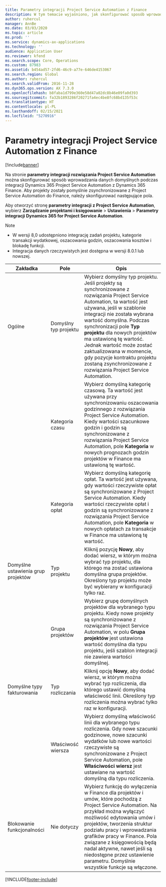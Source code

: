 ```yaml
---
title: Parametry integracji Project Service Automation z Finance
description: W tym temacie wyjaśniono, jak skonfigurować sposób wprowadzania danych domyślnych podczas integracji Microsoft Dynamics 365 for Project Service Automation z Microsoft Dynamics 365 Finance.
author: ruhercul
manager: AnnBe
ms.date: 03/03/2020
ms.topic: article
ms.prod: ''
ms.service: dynamics-ax-applications
ms.technology: ''
audience: Application User
ms.reviewer: kfend
ms.search.scope: Core, Operations
ms.custom: 87983
ms.assetid: b454ad57-2fd6-46c9-a77e-646de4153067
ms.search.region: Global
ms.author: ruhercul
ms.search.validFrom: 2016-11-28
ms.dyn365.ops.version: AX 7.3.0
ms.openlocfilehash: b8faba1d799e360e58d47a02dc8b46e09fa0d393
ms.sourcegitcommit: fa32b1893286f20271fa4ec4be8fc68bd135f53c
ms.translationtype: HT
ms.contentlocale: pl-PL
ms.lasthandoff: 02/15/2021
ms.locfileid: "5270916"
---
```

# <a name="project-service-automation-integration-parameters"></a>Parametry integracji Project Service Automation z Finance

[!include[banner](../includes/banner.md)]

Na stronie **parametry integracji rozwiązania Project Service Automation** można skonfigurować sposób wprowadzania danych domyślnych podczas integracji Dynamics 365 Project Service Automation z Dynamics 365 Finance. Aby projekty zostały pomyślnie zsynchronizowane z Project Service Automation do Finance, należy skonfigurować następujące pola.

Aby otworzyć stronę **parametry integracji z Project Service Automation**, wybierz **Zarządzanie projektami i księgowanie** \> **Ustawienia** \> **Parametry integracji Dynamics 365 for Project Service Automation**. 

> [!NOTE]
> - W wersji 8,0 udostępniono integrację zadań projektu, kategorie transakcji wydatkowej, oszacowania godzin, oszacowania kosztów i blokadę funkcji.
> - Integracja danych rzeczywistych jest dostępna w wersji 8.0.1 lub nowszej.


| Zakładka                    | Pole                | Opis |
|------------------------|----------------------|-------------|
| Ogólne                | Domyślny typ projektu | Wybierz domyślny typ projektu. Jeśli projekty są synchronizowane z rozwiązania Project Service Automation, ta wartość jest używana, jeśli w szablonie integracji nie została wybrana wartość domyślna. Podczas synchronizacji pole **Typ projektu** dla nowych projektów ma ustawioną tę wartość. Jednak wartość może zostać zaktualizowana w momencie, gdy pozycje kontraktu projektu zostaną zsynchronizowane z rozwiązania Project Service Automation. |
|                        | Kategoria czasu        | Wybierz domyślną kategorię czasową. Ta wartość jest używana przy synchronizowaniu oszacowania godzinnego z rozwiązania Project Service Automation. Kiedy wartości szacunkowe godzin i godzin są synchronizowane z rozwiązania Project Service Automation, pole **Kategoria** w nowych prognozach godzin projektów w Finance ma ustawioną tę wartość. |
|                        | Kategoria opłat         | Wybierz domyślną kategorię opłat. Ta wartość jest używana, gdy wartości rzeczywiste opłat są synchronizowane z Project Service Automation. Kiedy wartości rzeczywiste opłat i godzin są synchronizowane z rozwiązania Project Service Automation, pole **Kategoria** w nowych opłatach za transakcje w Finance ma ustawioną tę wartość. |
| Domyślne ustawienia grup projektów | Typ projektu         | Kliknij pozycję **Nowy**, aby dodać wiersz, w którym można wybrać typ projektu, dla którego ma zostać ustawiona domyślna grupa projektów. Określony typ projektu może być wybierany w konfiguracji tylko raz. |
|                        | Grupa projektów        | Wybierz grupę domyślnych projektów dla wybranego typu projektu. Kiedy nowe projekty są synchronizowane z rozwiązania Project Service Automation, w polu **Grupa projektów** jest ustawiona wartość domyślna dla typu projektu, jeśli szablon integracji nie zawiera wartości domyślnej. |
| Domyślne typy fakturowania  | Typ rozliczania         | Kliknij opcję **Nowy**, aby dodać wiersz, w którym można wybrać typ rozliczenia, dla którego ustawić domyślną właściwość linii. Określony typ rozliczenia można wybrać tylko raz w konfiguracji. |
|                        | Właściwość wiersza        | Wybierz domyślną właściwość linii dla wybranego typu rozliczenia. Gdy nowe szacunki godzinowe, nowe szacunki wydatków lub nowe wartości rzeczywiste są synchronizowane z Project Service Automation, pole **Właściwości wiersz** jest ustawiane na wartość domyślną dla typu rozliczenia. |
| Blokowanie funkcjonalności  | Nie dotyczy       | Wybierz funkcję do wyłączenia w Finance dla projektów i umów, które pochodzą z Project Service Automation. Na przykład można wyłączyć możliwość edytowania umów i projektów, tworzenia struktur podziału pracy i wprowadzania grafików pracy w Finance. Pola związane z księgowością będą nadal aktywne, nawet jeśli są niedostępne przez ustawienie parametru. Domyślnie wszystkie funkcje są włączone. |


[!INCLUDE[footer-include](../includes/footer-banner.md)]